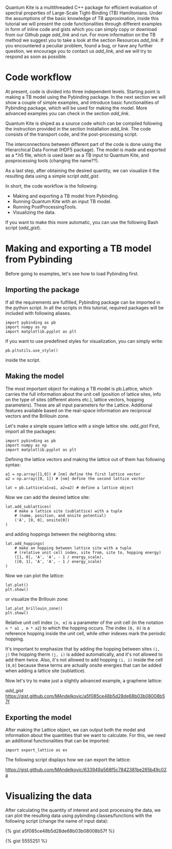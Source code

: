 Quantum Kite is a multithreaded C++ package for efficient evaluation of
 spectral properties of Large-Scale Tight-Binding (TB) Hamiltonians.
 Under the assumptions of the basic knowledge of TB approximation, inside
 this tutorial we will present the code functionalities through different
 examples in form of inline code and gists which you can simply copy or
 download from our Github page _add_link_ and run. For more information on
 the TB method we suggest you to take a look at the section Resources _add_link_.
 If you encountered a peculiar problem, found a bug, or have any further question,
 we encourage you to contact us _add_link_, and we will try to respond
 as soon as possible.


# Code workflow

At present, code is divided into three independent levels. Starting
point is making a TB model using the Pybinding package. In the next section
we will show a couple of simple examples, and introduce basic functionalities
of Pybinding package, which will be used for making the model. More
advanced examples you can check in the section _add_link_.

Quantum Kite is shiped as a source code which can be compiled following
the instruction provided in the section Installation _add_link_. The code
consists of the transport code, and the post-processing script.

The interconnections between different part of the code is done using
the Hierarchical Data Format (HDF5 package). The model is made and exported
as a *.h5 file, which is used laser as a TB input to Quantum Kite, and
posprocessing tools (changing the name??).

As a last step, after obtaining the desired quantity, we can visualize
it the resulting data using a simple script _add_gist_.

In short, the code workflow is the following:

* Making and exporting a TB model from Pybinding.
* Running Quantum Kite with an input TB model.
* Running PostProcessingTools.
* Visualizing the data.

If you want to make this more automatic, you can use the following Bash
script (_add_gist_).

# Making and exporting a TB model from Pybinding

Before going to examples, let's see how to load Pybinding first.

## Importing the package

If all the requirements are fulfilled, Pybinding package can be imported
in the python script. In all the scripts in this tutorial, required packages
will be included with following aliases.
```
import pybinding as pb
import numpy as np
import matplotlib.pyplot as plt
```

If you want to use predefined styles for visualization, you can simply
write:

 ```
 pb.pltutils.use_style()
 ```

inside the script.

## Making the model

The most important object for making a TB model is pb.Lattice, which
carries the full information about the unit cell (position of lattice sites,
info on the type of sites (different atoms etc.), lattice vectors,
hopping parameters). These are all input parameters for the Lattice.
Additional features available based on the real-space information are
reciprocal vectors and the Brillouin zone.

Let's make a simple square lattice with a single lattice site.
_add_gist_
First, import all the packages:

```
import pybinding as pb
import numpy as np
import matplotlib.pyplot as plt
```

Defining the lattice vectors and making the lattice out of them
has following syntax:

```
a1 = np.array([1,0]) # [nm] define the first lattice vector
a2 = np.array([0, 1]) # [nm] define the second lattice vector

lat = pb.Lattice(a1=a1, a2=a2) # define a lattice object
```

Now we can add the desired lattice site:

```
lat.add_sublattices(
    # make a lattice site (sublattice) with a tuple
    # (name, position, and onsite potential)
    ('A', [0, 0], onsite[0])
)
```

and adding hoppings between the neighboring sites:

```
lat.add_hoppings(
    # make an hopping between lattice site with a tuple
    # (relative unit cell index, site from, site to, hopping energy)
    ([1, 0], 'A', 'A', - 1 / energy_scale),
    ([0, 1], 'A', 'A', - 1 / energy_scale)
)
```

Now we can plot the lattice:

```
lat.plot()
plt.show()
```

or visualize the Brillouin zone:

```
lat.plot_brillouin_zone()
plt.show()
```

Relative unit cell index ```[n, m]``` is a parameter of the unit cell
(in the notation ```n * a1 , m * a2```) to which the hopping occurs. The index
```[0, 0]``` is a reference hopping inside the unit cell, while other indexes mark
the periodic hopping.

It's important to emphasize that by adding the hopping between sites
```(i, j)``` the hopping therm ```(j, i)``` is added automatically, and it's not
allowed to add them twice. Also, it's not allowed to add hopping
```(i, i)``` inside the cell ```[0,0]``` because these terms are actually
onsite energies that can be added when adding a lattice site (sublattice).

Now let's try to make just a slightly advanced example, a graphene lattice:

_add_gist_
https://gist.github.com/MAndelkovic/a5f085ce48b5d28de68b03b08008b57f

## Exporting the model

After making the Lattice object, we can output both the model
and information about the quantities that we want to calculate.
For this, we need an additional functionalities that can be imported:

```
import export_lattice as ex
```

The following script displays how we can export the lattice:

<script src="https://gist.github.com/MAndelkovic/633949a568f5c7842381be265b49c02a.js"></script>

https://gist.github.com/MAndelkovic/633949a568f5c7842381be265b49c02a

# Visualizing the data

After calculating the quantity of interest and post processing the data,
we can plot the resulting data using pybinding classes/functions with
the following script (change the name of input data):

<script
src="https://gist.github.com/MAndelkovic/a5b5f47509430458d193ba169f212177.js"></script><script type="text/javascript">
![Graphene DOS test local](figures/dos_test.png)

Image from a local repo.

![Graphene DOS test repo](https://raw.githubusercontent.com/MAndelkovic/scratch/master/dos_test.png)

Image from a GitHub repo.

TODO: There are different classes from PB that should be documented,
sweep plots, scatter etc. Can be very useful.


## TODO: Tutorial about the types of disorder and more on exporting the lattice...

<script src="https://gist.github.com/MAndelkovic/633949a568f5c7842381be265b49c02a.js"></script>

<script src="https://gist.github.com/nisrulz/11c0d63428b108f10c83.js"></script>


{% gist a5f085ce48b5d28de68b03b08008b57f %}

{% gist 5555251 %}
